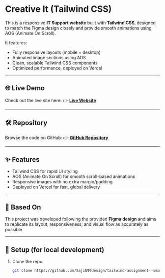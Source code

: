 # Creative It (Tailwind CSS)

This is a responsive **IT Support website** built with **Tailwind CSS**, designed to match the Figma design closely and provide smooth animations using AOS (Animate On Scroll).

It features:
- Fully responsive layouts (mobile + desktop)
- Animated image sections using AOS
- Clean, scalable Tailwind CSS components
- Optimized performance, deployed on Vercel

---

## 🌐 Live Demo

Check out the live site here:
👉 [**Live Website**](https://tailwindsmart.netlify.app/)

---

## 🛠 Repository

Browse the code on GitHub:
👉 [**GitHub Repository**](https://github.com/Sajib99design/tailwind-assignment--smartHablu.git)

---

## ✨ Features

- Tailwind CSS for rapid UI styling
- AOS (Animate On Scroll) for smooth scroll-based animations
- Responsive images with no extra margin/padding
- Deployed on Vercel for fast, global delivery

---

## 📐 Based On

This project was developed following the provided **Figma design** and aims to replicate its layout, responsiveness, and visual flow as accurately as possible.

---

## 🚀 Setup (for local development)

1. Clone the repo:
   ```bash
   git clone https://github.com/Sajib99design/tailwind-assignment--smartHablu.git
